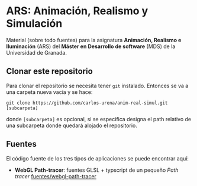 # ARS: Animación, Realismo y Simulación

Material (sobre todo fuentes) para la asignatura **Animación, Realismo e Iluminación** (ARS) del **Máster en Desarrollo de software** (MDS) de la Universidad de Granada.

##  Clonar este repositorio

Para clonar el repositorio se necesita tener `git` instalado. Entonces se va a una carpeta nueva vacía y se hace:

```
git clone https://github.com/carlos-urena/anim-real-simul.git [subcarpeta]
```

donde `[subcarpeta]` es opcional, si se especifica designa el path relativo de una subcarpeta donde quedará alojado el repositorio.

## Fuentes

El código fuente de los tres tipos de aplicaciones se puede encontrar aquí: 

+ **WebGL Path-tracer**: fuentes GLSL + typscript de un pequeño _Path tracer_ [fuentes/webgl-path-tracer](fuentes/wgl-pt)
